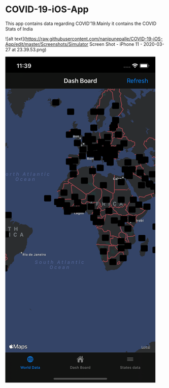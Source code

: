 # COVID-19-iOS-App
This app contains data regarding COVID'19.Mainly it contains the COVID Stats of India

![alt text](https://raw.githubusercontent.com/nanipunepalle/COVID-19-iOS-App/edit/master/Screenshots/Simulator Screen Shot - iPhone 11 - 2020-03-27 at 23.39.53.png)

<img src="https://raw.githubusercontent.com/nanipunepalle/COVID-19-iOS-App/master/Screenshots/Simulator Screen Shot - iPhone 11 - 2020-03-27 at 23.39.53.png?raw=true" />

